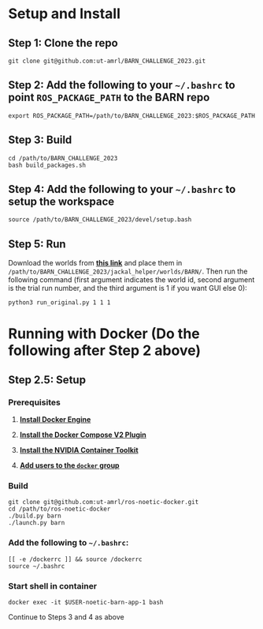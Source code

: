 # Setup and Install

## Step 1: Clone the repo

```
git clone git@github.com:ut-amrl/BARN_CHALLENGE_2023.git
```

## Step 2: Add the following to your `~/.bashrc` to point `ROS_PACKAGE_PATH` to the BARN repo
```
export ROS_PACKAGE_PATH=/path/to/BARN_CHALLENGE_2023:$ROS_PACKAGE_PATH
```

## Step 3: Build
```
cd /path/to/BARN_CHALLENGE_2023
bash build_packages.sh 
```

## Step 4: Add the following to your `~/.bashrc` to setup the workspace
```
source /path/to/BARN_CHALLENGE_2023/devel/setup.bash
```

## Step 5: Run
Download the worlds from [**this link**](https://github.com/Daffan/nav-competition-icra2022/tree/main/jackal_helper/worlds/BARN) and place them in `/path/to/BARN_CHALLENGE_2023/jackal_helper/worlds/BARN/`. Then run the following command (first argument indicates the world id, second argument is the trial run number, and the third argument is 1 if you want GUI else 0):

```
python3 run_original.py 1 1 1
```

# Running with Docker (Do the following after Step 2 above)

## Step 2.5: Setup


### Prerequisites

1. [**Install Docker Engine**](https://docs.docker.com/engine/install/ubuntu)

2. [**Install the Docker Compose V2 Plugin**](https://docs.docker.com/compose/install/linux/)

3. [**Install the NVIDIA Container Toolkit**](https://docs.nvidia.com/datacenter/cloud-native/container-toolkit/install-guide.html)

4. [**Add users to the `docker` group**](https://docs.docker.com/engine/install/linux-postinstall)

### Build

```
git clone git@github.com:ut-amrl/ros-noetic-docker.git
cd /path/to/ros-noetic-docker
./build.py barn
./launch.py barn
```

### Add the following to `~/.bashrc`:

```
[[ -e /dockerrc ]] && source /dockerrc
source ~/.bashrc
```

### Start shell in container
```
docker exec -it $USER-noetic-barn-app-1 bash
```

Continue to Steps 3 and 4 as above
